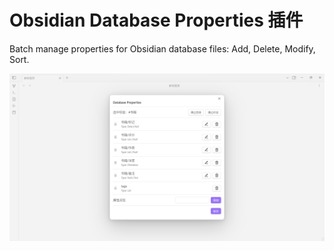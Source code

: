 # Obsidian Database Properties 插件

Batch manage properties for Obsidian database files: Add, Delete, Modify, Sort.

![界面预览](./static/preview.png)
